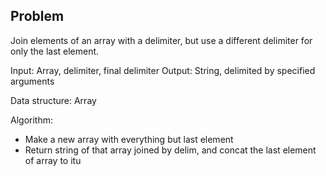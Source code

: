 ## Problem
Join elements of an array with a delimiter, but use a different delimiter for
only the last element.

Input: Array, delimiter, final delimiter
Output: String, delimited by specified arguments

Data structure: Array

Algorithm:
  - Make a new array with everything but last element
  - Return string of that array joined by delim, and concat the last element of
    array to itu
